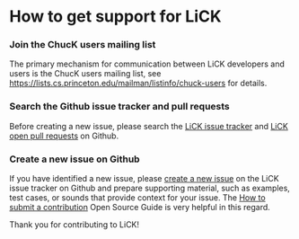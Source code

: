 How to get support for LiCK
===========================

### Join the ChucK users mailing list

The primary mechanism for communication between LiCK developers and users is the ChucK users mailing list,
see https://lists.cs.princeton.edu/mailman/listinfo/chuck-users for details.


### Search the Github issue tracker and pull requests

Before creating a new issue, please search the [LiCK issue tracker](https://github.com/heuermh/lick/issues)
and [LiCK open pull requests](https://github.com/heuermh/lick/pulls) on Github.


### Create a new issue on Github

If you have identified a new issue, please [create a new issue](https://github.com/heuermh/lick/issues/new)
on the LiCK issue tracker on Github and prepare supporting material, such as examples, test cases, or sounds that
provide context for your issue.  The [How to submit a contribution](https://opensource.guide/how-to-contribute/)
Open Source Guide is very helpful in this regard.

Thank you for contributing to LiCK!
